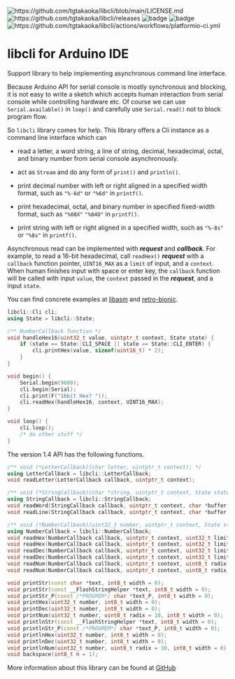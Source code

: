 ![<https://github.com/tgtakaoka/libcli/blob/main/LICENSE.md>](https://img.shields.io/badge/License-Apache%202.0-blue.svg)
![<https://github.com/tgtakaoka/libcli/releases>](https://img.shields.io/github/v/release/tgtakaoka/libcli.svg?maxAge=3600)
![badge](https://github.com/tgtakaoka/libcli/actions/workflows/ccpp.yml/badge.svg)
![badge](https://github.com/tgtakaoka/libcli/actions/workflows/arduino-ci.yml/badge.svg)
![<https://github.com/tgtakaoka/libcli/actions/workflows/platformio-ci.yml>](https://github.com/tgtakaoka/libcli/actions/workflows/platformio-ci.yml/badge.svg)

# libcli for Arduino IDE

Support library to help implementing asynchronous command line
interface.

Because Arduino API for serial console is mostly synchronous and
blocking, it is not easy to write a sketch which accepts human
interaction from serial console while controlling hardware etc. Of
course we can use `Serial.available()` in `loop()` and carefully use
`Serial.read()` not to block program flow.

So `libcli` library comes for help. This library offers a Cli instance
as a command line interface which can

  - read a letter, a word string, a line of string, decimal,
    hexadecimal, octal, and binary number from serial console
    asynchronously.

  - act as `Stream` and do any form of `print()` and `println()`.

  - print decimal number with left or right aligned in a specified width
    format, such as `"%-6d"` or `"%6d"` in `printf()`.

  - print hexadecimal, octal, and binary number in specified
    fixed-width format, such as `"%08X"` `"%04O"` in `printf()`.

  - print string with left or right aligned in a specified width, such
    as `"%-8s"` or `"%8s"` in `printf()`.

Asynchronous read can be implemented with ***request*** and
***callback***. For example, to read a 16-bit hexadecimal, call
`readHex()` ***request*** with a `callback` function pointer,
`UINT16_MAX` as a `limit` of input, and a `context`. When human
finishes input with space or enter key, the `callback` function will
be called with input `value`, the `context` passed in the
***request***, and a input `state`.

You can find concrete examples at
[libasm](https://github.com/tgtakaoka/libasm/blob/main/src/arduino_example.h)
and
[retro-bionic](https://github.com/tgtakaoka/retro-bionic/blob/main/debugger/debugger.cpp).

``` C++
libcli::Cli cli;
using State = libcli::State;

/** NumberCallback function */
void handleHex16(uint32_t value, uintptr_t context, State state) {
    if (state == State::CLI_SPACE || state == State::CLI_ENTER) {
        cli.printHex(value, sizeof(uint16_t) * 2);
    }
}

void begin() {
    Serial.begin(9600);
    cli.begin(Serial);
    cli.print(F("16bit Hex? "));
    cli.readHex(handleHex16, context, UINT16_MAX);
}

void loop() {
    cli.loop();
    /* do other stuff */
}
```

The version 1.4 API has the following functions.

``` C++
/** void (*LetterCallback)(char letter, uintptr_t context); */
using LetterCallback = libcli::LetterCallback;
void readLetter(LetterCallback callback, uintptr_t context);

/** void (*StringCallback)(char *string, uintptr_t context, State state); */
using StringCallback = libcli::StringCallback;
void readWord(StringCallback callback, uintptr_t context, char *buffer, size_t size, bool hasDefval = false);
void readLine(StringCallback callback, uintptr_t context, char *buffer, size_t size, bool hasDefval = false);

/** void (*NumberCallback)(uint32_t number, uintptr_t context, State state); */
using NumberCallback = libcli::NumberCallback;
void readHex(NumberCallback callback, uintptr_t context, uint32_t limit = UINT32_MAX);
void readHex(NumberCallback callback, uintptr_t context, uint32_t limit, uint32_t defVal);
void readDec(NumberCallback callback, uintptr_t context, uint32_t limit = UINt32_MAX);
void readDec(NumberCallback callback, uintptr_t context, uint32_t limit, uint32_t defVal);
void readNum(NumberCallback callback, uintptr_t context, uint8_t radix = 10, uint32_t limit = UINt32_MAX);
void readNum(NumberCallback callback, uintptr_t context, uint8_t radix = 10, uint32_t limit, uint32_t defVal);

void printStr(const char *text, int8_t width = 0);
void printStr(const __FlashStringHelper *text, int8_t width = 0);
void printStr_P(const /*PROGMEM*/ char *text_P, int8_t width = 0);
void printHex(uint32_t number, int8_t width = 0);
void printDec(uint32_t number, int8_t width = 0);
void printNum(uint32_t number, uint8_t radix = 10, int8_t width = 0);
void printlnStr(const __FlashStringHelper *text, int8_t width = 0);
void printlnStr_P(const /*PROGMEM*/ char *text_P, int8_t width = 0);
void printlnHex(uint32_t number, int8_t width = 0);
void printlnDec(uint32_t number, int8_t width = 0);
void printlnNum(uint32_t number, uint8_t radix = 10, int8_t width = 0);
void backspace(int8_t n = 1);
```

<div class="note">

More information about this library can be found at
[GitHub](https://github.com/tgtakaoka/libcli)

</div>
